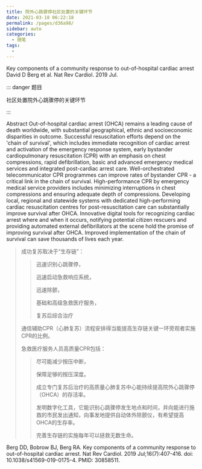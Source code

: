 ```yaml
---
title: 院外心跳骤停社区处置的关键环节
date: 2021-03-18 06:22:18
permalink: /pages/d36a98/
sidebar: auto
categories:
  - 随笔
tags:
  - 
---
```

Key components of a community response to out-of-hospital cardiac arrest
David D Berg et al. Nat Rev Cardiol. 2019 Jul.

::: danger 题目

社区处置院外心跳骤停的关键环节

:::

Abstract <Badge text="摘要" vertical="middle"/>
Out-of-hospital cardiac arrest (OHCA) remains a leading cause of death worldwide, with substantial geographical, ethnic and socioeconomic disparities in outcome. Successful resuscitation efforts depend on the 'chain of survival', which includes immediate recognition of cardiac arrest and activation of the emergency response system, early bystander cardiopulmonary resuscitation (CPR) with an emphasis on chest compressions, rapid defibrillation, basic and advanced emergency medical services and integrated post-cardiac arrest care. Well-orchestrated telecommunicator CPR programmes can improve rates of bystander CPR - a critical link in the chain of survival. High-performance CPR by emergency medical service providers includes minimizing interruptions in chest compressions and ensuring adequate depth of compressions. Developing local, regional and statewide systems with dedicated high-performing cardiac resuscitation centres for post-resuscitation care can substantially improve survival after OHCA. Innovative digital tools for recognizing cardiac arrest where and when it occurs, notifying potential citizen rescuers and providing automated external defibrillators at the scene hold the promise of improving survival after OHCA. Improved implementation of the chain of survival can save thousands of lives each year.

> 成功复苏取决于“生存链”：
>
> > 迅速识别心跳骤停，
> >
> > 迅速启动急救响应系统，
> >
> > 迅速除颤，
> >
> > 基础和高级急救医疗服务，
> >
> > 复苏后综合治疗
>
> 通信辅助CPR（心肺复苏）流程安排得当能提高生存链关键一环旁观者实施CPR的比例。
> 
> 急救医疗服务人员高质量CPR包括：
> 
> > 尽可能减少按压中断，
> > 
> > 保障足够的按压深度。
> > 
> > 成立专门复苏后治疗的高质量心肺复苏中心能持续提高院外心跳骤停（OHCA）的存活率。
> > 
> > 发明数字化工具，它能识别心跳骤停发生地点和时间，并向能进行施救的市民发出通知，向事发地提供自动体外除颤仪，有希望提高OHCA的生存率。
> > 
> > 完善生存链的实施每年可以拯救无数生命。
> > 

Berg DD, Bobrow BJ, Berg RA. Key components of a community response to out-of-hospital cardiac arrest. Nat Rev Cardiol. 2019 Jul;16(7):407-416. doi: 10.1038/s41569-019-0175-4. PMID: 30858511.

